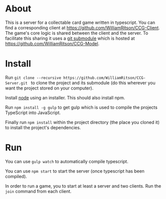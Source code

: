 # About
This is a server for a collectable card game written in typescript. You can find a corresponding client at <https://github.com/WilliamRitson/CCG-Client>. The game's core logic is shared between the client and the server. To facilitate this sharing it uses a [git submodule](https://git-scm.com/book/en/v2/Git-Tools-Submodules) which is hosted at <https://github.com/WilliamRitson/CCG-Model>.

# Install
Run `git clone --recursive https://github.com/WilliamRitson/CCG-Server.git
` to clone the project and its submodule (do this wherever you want the project stored on your computer).

Install [node](https://nodejs.org/en/) using an installer. This should also install npm.

Run `npm install -g gulp` to get gulp which is used to compile the projects TypeScript into JavaScript.

Finally run `npm install` within the project directory (the place you cloned it) to install the project's dependencies.

# Run
You can use `gulp watch` to automatically compile typescript.

You can use `npm start` to start the server (once typescript has been compiled).

In order to run a game, you to start at least a server and two clients. Run the `join` command from each client.